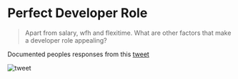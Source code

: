 # Perfect Developer Role

> Apart from salary, wfh and flexitime. What are other factors that make a developer role appealing?

Documented peoples responses from this [tweet](https://twitter.com/s10wen/status/1126421772532953090?s=11)

![tweet](https://user-images.githubusercontent.com/624760/57567990-fb6f0d00-73d8-11e9-8afa-0ad574026407.png)
